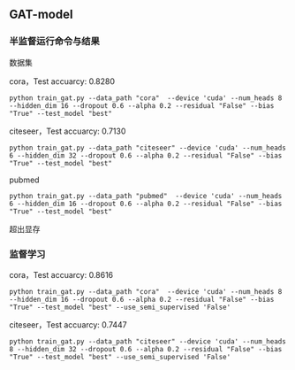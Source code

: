 ## GAT-model

### 半监督运行命令与结果

数据集

cora，Test accuarcy: 0.8280

```
python train_gat.py --data_path "cora"  --device 'cuda' --num_heads 8 --hidden_dim 16 --dropout 0.6 --alpha 0.2 --residual "False" --bias "True" --test_model "best"
```


citeseer，Test accuarcy: 0.7130

```
python train_gat.py --data_path "citeseer" --device 'cuda' --num_heads 6 --hidden_dim 32 --dropout 0.6 --alpha 0.2 --residual "False" --bias "True" --test_model "best"
```


pubmed

```
python train_gat.py --data_path "pubmed"  --device 'cuda' --num_heads 6 --hidden_dim 16 --dropout 0.6 --alpha 0.2 --residual "False" --bias "True" --test_model "best"
```

超出显存

### 监督学习

cora，Test accuarcy: 0.8616

```
python train_gat.py --data_path "cora"  --device 'cuda' --num_heads 8 --hidden_dim 16 --dropout 0.6 --alpha 0.2 --residual "False" --bias "True" --test_model "best" --use_semi_supervised 'False'
```


citeseer，Test accuarcy: 0.7447

```
python train_gat.py --data_path "citeseer" --device 'cuda' --num_heads 8 --hidden_dim 32 --dropout 0.6 --alpha 0.2 --residual "False" --bias "True" --test_model "best" --use_semi_supervised 'False'
```
